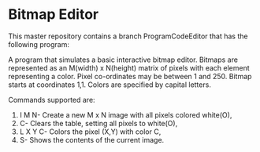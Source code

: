 # Bitmap Editor
This master repository contains a branch ProgramCodeEditor that has the following program:

A program that simulates a basic interactive bitmap editor. Bitmaps are represented as an M(width) x N(height) matrix of pixels with each element representing a color. Pixel co-ordinates may be between 1 and 250. Bitmap starts at coordinates 1,1. Colors are specified by capital letters.

Commands supported are:

1. I M N-   Create a new M x N image with all pixels colored white(O),
2. C-       Clears the table, setting all pixels to white(O),
3. L X Y C- Colors the pixel (X,Y) with color C,
4. S-       Shows the contents of the current image.
